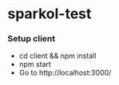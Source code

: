 # sparkol-test
<h3>Setup client</h3>

<ul>
    <li>
    cd client && npm install
    </li>
    <li>
    npm start
    </li>
    <li>
    Go to http://localhost:3000/
    </li>
</ul>